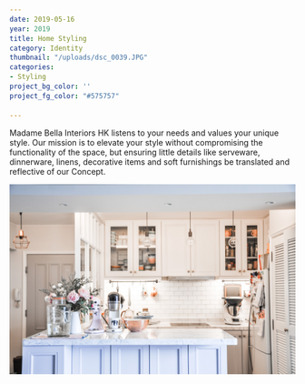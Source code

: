 ```yaml
---
date: 2019-05-16
year: 2019
title: Home Styling
category: Identity
thumbnail: "/uploads/dsc_0039.JPG"
categories:
- Styling
project_bg_color: ''
project_fg_color: "#575757"

---
```

Madame Bella Interiors HK listens to your needs and values your unique style. Our mission is to elevate your style without compromising the functionality of the space, but ensuring little details like serveware, dinnerware, linens, decorative items and soft furnishings be translated and reflective of our Concept.

![](/uploads/dsc_0039.JPG)